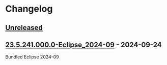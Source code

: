 # Changelog

## [Unreleased]

## [23.5.241.000.0-Eclipse_2024-09] - 2024-09-24
Bundled Eclipse 2024-09

[Unreleased]: https://github.com/krasa/EclipseCodeFormatter/compare/v23.5.241.000.0-Eclipse_2024-09...HEAD
[23.5.241.000.0-Eclipse_2024-09]: https://github.com/krasa/EclipseCodeFormatter/commits/v23.5.241.000.0-Eclipse_2024-09
